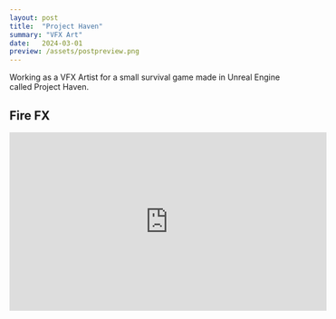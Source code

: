 ```yaml
---
layout: post
title:  "Project Haven"
summary: "VFX Art"
date:   2024-03-01
preview: /assets/postpreview.png
---
```


Working as a VFX Artist for a small survival game made in Unreal Engine called Project Haven.

## Fire FX
<iframe width="560" height="315" src="https://www.youtube.com/embed/PgWMp67tfkg?si=5Yxo4XDA_RAiXrat" title="YouTube video player" frameborder="0" allow="accelerometer; autoplay; clipboard-write; encrypted-media; gyroscope; picture-in-picture; web-share" allowfullscreen></iframe>